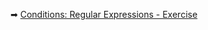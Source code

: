 ➡ [Conditions: Regular Expressions - Exercise](https://judge.softuni.org/Contests/Compete/DownloadResource/40511)
